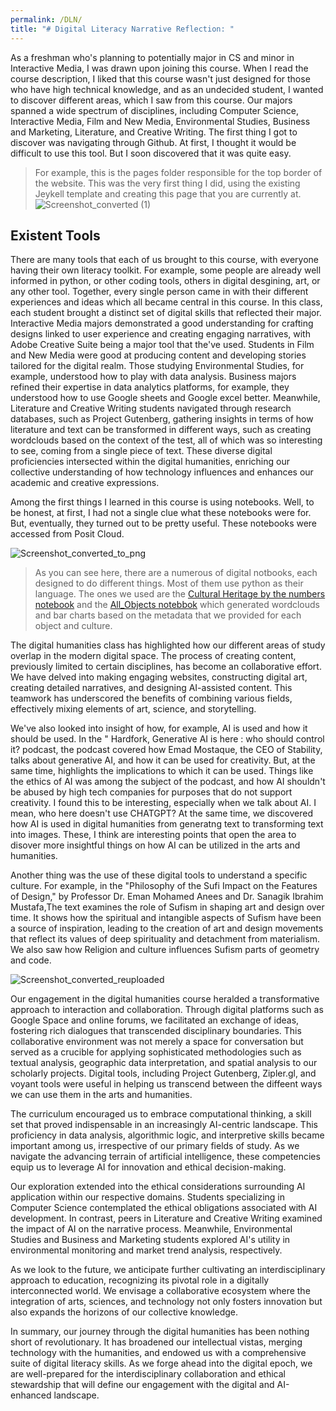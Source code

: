 ```yaml
---
permalink: /DLN/
title: "# Digital Literacy Narrative Reflection: "
---
```




As a freshman who's planning to potentially major in CS and minor in Interactive Media, I was drawn upon joining this course. When I read the course description, I liked that this course wasn't just designed for those who have high technical knowledge, and as an undecided student, I wanted to discover different areas, which I saw from this course. Our majors spanned a wide spectrum of disciplines, including Computer Science, Interactive Media, Film and New Media, Environmental Studies, Business and Marketing, Literature, and Creative Writing. The first thing I got to discover was navigating through Github. At first, I thought it would be difficult to use this tool. But I soon discovered that it was quite easy.

> For example, this is the pages folder responsible for the top border of the website. This was the very first thing I did, using the existing Jeykell template and creating this page that you are currently at.
> ![Screenshot_converted (1)](https://github.com/ShathaIDH/ShathaIDH.github.io/assets/158850618/27152021-15bd-422c-97e2-65f5d1a5bedd)


## Existent Tools
There are many tools that each of us brought to this course, with everyone having their own literacy toolkit. For example, some people are already well informed in python, or other coding tools, others in digital desgining, art, or any other tool. Together, every single person came in with their different experiences and ideas which all became central in this course. In this class, each student brought a distinct set of digital skills that reflected their major. Interactive Media majors demonstrated a good understanding for crafting designs linked to user experience and creating engaging narratives, with Adobe Creative Suite being a major tool that the've used. Students in  Film and New Media were good at producing content and developing stories tailored for the digital realm. Those studying Environmental Studies, for example, understood how to play with data analysis. Business  majors refined their expertise in data analytics platforms, for example, they understood how to use Google sheets and Google excel better. Meanwhile, Literature and Creative Writing students navigated through research databases, such as Project Gutenberg, gathering insights in terms of how literature and text can be transformed in different ways, such as creating wordclouds based on the context of the test, all of which was so interesting to see, coming from a single piece of text. These diverse digital proficiencies intersected within the digital humanities, enriching our collective understanding of how technology influences and enhances our academic and creative expressions.


Among the first things I learned in this course is using notebooks. Well, to be honest, at first, I had not a single clue what these notebooks were for. But, eventually, they turned out to be pretty useful. These notebooks were accessed from Posit Cloud.

![Screenshot_converted_to_png](https://github.com/ShathaIDH/ShathaIDH.github.io/assets/158850618/7dcefe83-e33a-46aa-bef2-9302c133d60d)

> As you can see here, there are a numerous of digital notbooks, each designed to do different things. Most of them use python as their language. The ones we used are the [Cultural Heritage by the numbers notebook]( https://posit.cloud/spaces/332546/content/7584420) and the [ All_Objects notebbok](https://posit.cloud/spaces/332546/content/7584420) which generated wordclouds and bar charts based on the metadata that we provided for each object and culture.

The digital humanities class has highlighted how our different areas of study overlap in the modern digital space. The process of creating content, previously limited to certain disciplines, has become an collaborative effort. We have delved into making engaging websites, constructing digital art, creating detailed narratives, and designing AI-assisted content. This teamwork has underscored the benefits of combining various fields, effectively mixing elements of art, science, and storytelling.

We've also looked into insight of how, for example, AI is used and how it should be used. In the " Hardfork, Generative AI is here : who should control it? podcast, the podcast covered how Emad Mostaque, the CEO of Stability, talks about generative AI, and how it can be used for creativity. But, at the same time, highlights the implications to which it can be used. Things like the ethics of AI was among the subject of the podcast, and how AI shouldn't be abused by high tech companies for purposes that do not support creativity. I found this to be interesting, especially when we talk about AI. I mean, who here doesn't use CHATGPT? At the same time, we discovered how AI is used in digital humanities from generatng text to transforming text into images. These, I think are interesting points that open the area to disover more insightful things on how AI can be utilized in the arts and humanities. 


Another thing was the use of these digital tools to understand a specific culture. For example, in the "Philosophy of the Sufi Impact on the Features of Design," by Professor Dr. Eman Mohamed Anees and Dr. Sanagik Ibrahim Mustafa,The text examines the role of Sufism in shaping art and design over time. It shows how the spiritual and intangible aspects of Sufism have been a source of inspiration, leading to the creation of art and design movements that reflect its values of deep spirituality and detachment from materialism. We also saw how Religion and culture influences Sufism parts of geometry and code. 


![Screenshot_converted_reuploaded](https://github.com/ShathaIDH/ShathaIDH.github.io/assets/158850618/ff3094d9-0b91-41cc-b28f-b73af61ac94a)



Our engagement in the digital humanities course heralded a transformative approach to interaction and collaboration. Through digital platforms such as Google Space and online forums, we facilitated an exchange of ideas, fostering rich dialogues that transcended disciplinary boundaries. This collaborative environment was not merely a space for conversation but served as a crucible for applying sophisticated methodologies such as textual analysis, geographic data interpretation, and spatial analysis to our scholarly projects. Digital tools, including Project Gutenberg, Zipler.gl, and voyant tools were useful in helping us transcend between the diffeent ways we can use them in the arts and humanities.

The curriculum encouraged us to embrace computational thinking, a skill set that proved indispensable in an increasingly AI-centric landscape. This proficiency in data analysis, algorithmic logic, and interpretive skills became important among us, irrespective of our primary fields of study. As we navigate the advancing terrain of artificial intelligence, these competencies equip us to leverage AI for innovation and ethical decision-making.

Our exploration extended into the ethical considerations surrounding AI application within our respective domains. Students specializing in Computer Science contemplated the ethical obligations associated with AI development. In contrast, peers in Literature and Creative Writing examined the impact of AI on the narrative process. Meanwhile, Environmental Studies and Business and Marketing students explored AI's utility in environmental monitoring and market trend analysis, respectively.

As we look to the future, we anticipate further cultivating an interdisciplinary approach to education, recognizing its pivotal role in a digitally interconnected world. We envisage a collaborative ecosystem where the integration of arts, sciences, and technology not only fosters innovation but also expands the horizons of our collective knowledge.

In summary, our journey through the digital humanities has been nothing short of revolutionary. It has broadened our intellectual vistas, merging technology with the humanities, and endowed us with a comprehensive suite of digital literacy skills. As we forge ahead into the digital epoch, we are well-prepared for the interdisciplinary collaboration and ethical stewardship that will define our engagement with the digital and AI-enhanced landscape.



 
